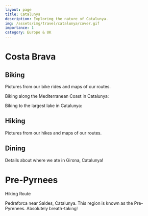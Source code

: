 ```yaml
---
layout: page
title: Catalunya
description: Exploring the nature of Catalunya.
img: /assets/img/travel/catalunya/cover.gif
importance: 1
category: Europe & UK
---
```


# Costa Brava

## Biking

Pictures from our bike rides and maps of our routes.

Biking along the Mediterranean Coast in Catalunya:

<div class="strava-embed-placeholder" data-embed-type="activity" data-embed-id="7993046201"></div><script src="https://strava-embeds.com/embed.js"></script>

Biking to the largest lake in Catalunya:

<div class="strava-embed-placeholder" data-embed-type="activity" data-embed-id="7977156613"></div><script src="https://strava-embeds.com/embed.js"></script>


## Hiking

Pictures from our hikes and maps of our routes.

## Dining

Details about where we ate in Girona, Catalunya! 

# Pre-Pyrnees

Hiking Route
<div class="strava-embed-placeholder" data-embed-type="activity" data-embed-id="7982321514"></div><script src="https://strava-embeds.com/embed.js"></script>

<div class="row">
    <div class="col-sm mt-3 mt-md-0">
        <img class="img-fluid rounded z-depth-1" src="{{ '/assets/img/travel/catalunya/cover.gif' | relative_url }}" alt="" title="example image"/>
    </div>
</div>
<div class="caption">
    Pedraforca near Saldes, Catalunya. This region is known as the Pre-Pyrenees. Absolutely breath-taking!  
</div>